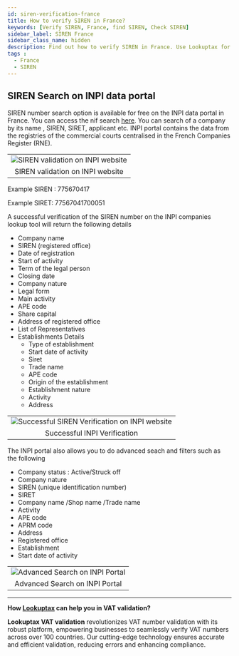 ```yaml
---
id: siren-verification-france
title: How to verify SIREN in France?
keywords: [Verify SIREN, France, find SIREN, Check SIREN]
sidebar_label: SIREN France
sidebar_class_name: hidden
description: Find out how to verify SIREN in France. Use Lookuptax for hassle-free validation of SIREN in France.
tags : 
  - France
  - SIREN
---
```


## SIREN Search on INPI data portal


SIREN number search option is available for free on the INPI data portal in France. You can access the nif search [here](https://data.inpi.fr/). You can search of a company by its name , SIREN, SIRET, applicant etc. INPI portal contains the data from the registries of the commercial courts centralised in the French Companies Register (RNE).


<table align="center" border="0px" border-color="#dedede"><tr><td>
  <img src="/docs/img/verify/siren-france.PNG" alt="SIREN validation on INPI website" title="SIREN validation on INPI website"/>
  </td></tr>
  <tr><td align="center">SIREN validation on INPI website</td></tr>
</table>


Example SIREN : 775670417

Example SIRET: 77567041700051

A successful verification of the SIREN number on the INPI companies lookup tool will return the following details

* Company name
* SIREN (registered office)
* Date of registration
* Start of activity
* Term of the legal person
* Closing date
* Company nature
* Legal form
* Main activity
* APE code
* Share capital
* Address of registered office
* List of Representatives
* Establishments Details
  * Type of establishment
  * Start date of activity
  * Siret
  * Trade name
  * APE code
  * Origin of the establishment
  * Establishment nature
  * Activity
  * Address


<table align="center" border="0px" border-color="#dedede"><tr><td>
  <img src="/docs/img/verify/siren-details-france.PNG" alt="Successful SIREN Verification on INPI website" title="Successful SIREN Verification on INPI website"/>
  </td></tr>
  <tr><td align="center">Successful INPI Verification</td></tr>
</table>


The INPI portal also allows you to do advanced seach and filters such as the following
* Company status : Active/Struck off
* Company nature
* SIREN (unique identification number)
* SIRET
* Company name /Shop name /Trade name
* Activity
* APE code
* APRM code
* Address
* Registered office
* Establishment
* Start date of activity

<table align="center" border="0px" border-color="#dedede"><tr><td>
  <img src="/docs/img/verify/advanced-search-inpi.PNG" alt="Advanced Search on INPI Portal" title="Advanced Search on INPI Portal"/>
  </td></tr>
  <tr><td align="center">Advanced Search on INPI Portal</td></tr>
</table>

----
**How [Lookuptax](https://lookuptax.com/) can help you in VAT validation?**

**Lookuptax VAT validation** revolutionizes VAT number validation with its robust platform, empowering businesses to seamlessly verify VAT numbers across over 100 countries. Our cutting-edge technology ensures accurate and efficient validation, reducing errors and enhancing compliance.

